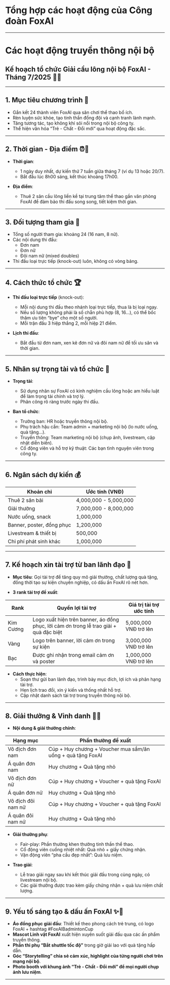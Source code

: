 # Tổng hợp các hoạt động của Công đoàn FoxAI

---

# Các hoạt động truyền thông nội bộ
## Kế hoạch tổ chức **Giải cầu lông nội bộ FoxAI - Tháng 7/2025** 🏸🔥

---

## 1. Mục tiêu chương trình 🎯

- Gắn kết 24 thành viên FoxAI qua sân chơi thể thao bổ ích.
- Rèn luyện sức khỏe, tạo tinh thần đồng đội và cạnh tranh lành mạnh.
- Tăng tương tác, tạo không khí sôi nổi trong nội bộ công ty.
- Thể hiện văn hóa “Trẻ - Chất - Đổi mới” qua hoạt động đặc sắc.

---

## 2. Thời gian - Địa điểm ⏰📍

- **Thời gian**:  
  - 1 ngày duy nhất, dự kiến thứ 7 tuần giữa tháng 7 (ví dụ 13 hoặc 20/7).  
  - Bắt đầu lúc 8h00 sáng, kết thúc khoảng 17h00.

- **Địa điểm**:  
  - Thuê 2 sân cầu lông liền kề tại trung tâm thể thao gần văn phòng FoxAI để đảm bảo thi đấu song song, tiết kiệm thời gian.

---

## 3. Đối tượng tham gia 👥

- Tổng số người tham gia: khoảng 24 (16 nam, 8 nữ).  
- Các nội dung thi đấu:  
  - Đơn nam  
  - Đơn nữ  
  - Đôi nam nữ (mixed doubles)  
- Thi đấu loại trực tiếp (knock-out) luôn, không có vòng bảng.

---

## 4. Cách thức tổ chức 🏆

- **Thi đấu loại trực tiếp** (knock-out):  
  - Mỗi nội dung thi đấu theo nhánh loại trực tiếp, thua là bị loại ngay.  
  - Nếu số lượng không phải là số chẵn phù hợp (8, 16...), có thể bốc thăm ưu tiên “bye” cho một số người.  
  - Mỗi trận đấu 3 hiệp thắng 2, mỗi hiệp 21 điểm.

- **Lịch thi đấu**:  
  - Bắt đầu từ đơn nam, xen kẽ đơn nữ và đôi nam nữ để tối ưu sân và thời gian.

---

## 5. Nhân sự trọng tài và tổ chức 👥

- **Trọng tài**:  
  - Sử dụng nhân sự FoxAI có kinh nghiệm cầu lông hoặc am hiểu luật để làm trọng tài chính và trợ lý.  
  - Phân công rõ ràng trước ngày thi đấu.

- **Ban tổ chức**:  
  - Trưởng ban: HR hoặc truyền thông nội bộ.  
  - Phụ trách hậu cần: Team admin + marketing nội bộ (lo nước uống, quà tặng...).  
  - Truyền thông: Team marketing nội bộ (chụp ảnh, livestream, cập nhật diễn biến).  
  - Cổ động viên và hỗ trợ kỹ thuật: Các bạn tình nguyện viên trong công ty.

---

## 6. Ngân sách dự kiến 💰

| Khoản chi               | Ước tính (VNĐ)           |
|-------------------------|--------------------------|
| Thuê 2 sân bãi          | 4,000,000 - 5,000,000    |
| Giải thưởng             | 7,000,000 - 8,000,000    |
| Nước uống, snack        | 1,000,000                |
| Banner, poster, đồng phục| 1,200,000                |
| Livestream & thiết bị   | 500,000                  |
| Chi phí phát sinh khác  | 1,000,000                |

---

## 7. Kế hoạch xin tài trợ từ ban lãnh đạo 🏅

- **Mục tiêu**: Gọi tài trợ để tăng quy mô giải thưởng, chất lượng quà tặng, đồng thời tạo sự kiện chuyên nghiệp, có dấu ấn FoxAI rõ nét hơn.

- **3 rank tài trợ đề xuất**:

| Rank         | Quyền lợi tài trợ                                             | Giá trị tài trợ ước tính    |
|--------------|---------------------------------------------------------------|----------------------------|
| Kim Cương    | Logo xuất hiện trên banner, áo đồng phục, lời cảm ơn trong lễ trao giải + quà đặc biệt | 5,000,000 VNĐ trở lên       |
| Vàng         | Logo trên banner, lời cảm ơn trong sự kiện                    | 3,000,000 VNĐ trở lên       |
| Bạc          | Được ghi nhận trong email cảm ơn và poster                   | 1,000,000 VNĐ trở lên       |

- **Cách thực hiện**:  
  - Soạn thư gửi ban lãnh đạo, trình bày mục đích, lợi ích và phân hạng tài trợ.  
  - Hẹn lịch trao đổi, xin ý kiến và thống nhất hỗ trợ.  
  - Cập nhật danh sách tài trợ trong truyền thông nội bộ.

---

## 8. Giải thưởng & Vinh danh 🥇🏅

- **Nội dung & giải thưởng chính**:

| Hạng mục                  | Phần thưởng đề xuất                                   |
|---------------------------|-------------------------------------------------------|
| Vô địch đơn nam           | Cúp + Huy chương + Voucher mua sắm/ăn uống + quà tặng FoxAI |
| Á quân đơn nam            | Huy chương + Quà tặng nhỏ                              |
| Vô địch đơn nữ            | Cúp + Huy chương + Voucher + quà tặng FoxAI           |
| Á quân đơn nữ             | Huy chương + Quà tặng nhỏ                              |
| Vô địch đôi nam nữ        | Cúp + Huy chương + Voucher + quà tặng FoxAI           |
| Á quân đôi nam nữ         | Huy chương + Quà tặng nhỏ                              |

- **Giải thưởng phụ**:  
  - Fair-play: Phần thưởng khen thưởng tinh thần thể thao.  
  - Cổ động viên cuồng nhiệt nhất: Quà nhỏ + giấy chứng nhận.  
  - Vận động viên “pha cầu đẹp nhất”: Quà lưu niệm.

- **Trao giải**:  
  - Lễ trao giải ngay sau khi kết thúc giải đấu trong cùng ngày, có livestream nội bộ.  
  - Các giải thưởng được trao kèm giấy chứng nhận + quà lưu niệm chất lượng.

---

## 9. Yếu tố sáng tạo & dấu ấn FoxAI ✨🚀

- **Áo đồng phục giải đấu**: Thiết kế theo phong cách trẻ trung, có logo FoxAI + hashtag #FoxAIBadmintonCup  
- **Mascot Linh vật FoxAI** xuất hiện xuyên suốt giải đấu qua các ấn phẩm truyền thông.  
- **Phần thi phụ “Bắt shuttle tốc độ”** trong giờ giải lao với quà tặng hấp dẫn.  
- **Góc “Storytelling” chia sẻ cảm xúc, highlight của từng người chơi trên mạng nội bộ**.  
- **Photo booth với khung ảnh “Trẻ - Chất - Đổi mới” để mọi người chụp ảnh lưu niệm**.

---
